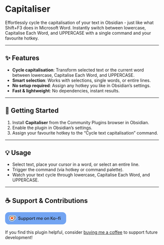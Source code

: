# Capitaliser

Effortlessly cycle the capitalisation of your text in Obsidian - just like what Shift+F3 does in Microsoft Word. Instantly switch between lowercase, Capitalise Each Word, and UPPERCASE with a single command and your favourite hotkey.

---

## ✨ Features

- **Cycle capitalisation**: Transform selected text or the current word between lowercase, Capitalise Each Word, and UPPERCASE.
- **Smart selection**: Works with selections, single words, or entire lines.
- **No setup required**: Assign any hotkey you like in Obsidian’s settings.
- **Fast & lightweight**: No dependencies, instant results.

---

## 🚀 Getting Started

1. Install **Capitaliser** from the Community Plugins browser in Obsidian.
2. Enable the plugin in Obsidian’s settings.
3. Assign your favourite hotkey to the “Cycle text capitalisation” command.

---

## 💡 Usage

- Select text, place your cursor in a word, or select an entire line.
- Trigger the command (via hotkey or command palette).
- Watch your text cycle through lowercase, Capitalise Each Word, and UPPERCASE.

---

## ☕ Support & Contributions

![Contribution](./media/support_me_on_kofi_blue.png)

If you find this plugin helpful, consider [buying me a coffee](https://ko-fi.com/hardpath) to support future development!
